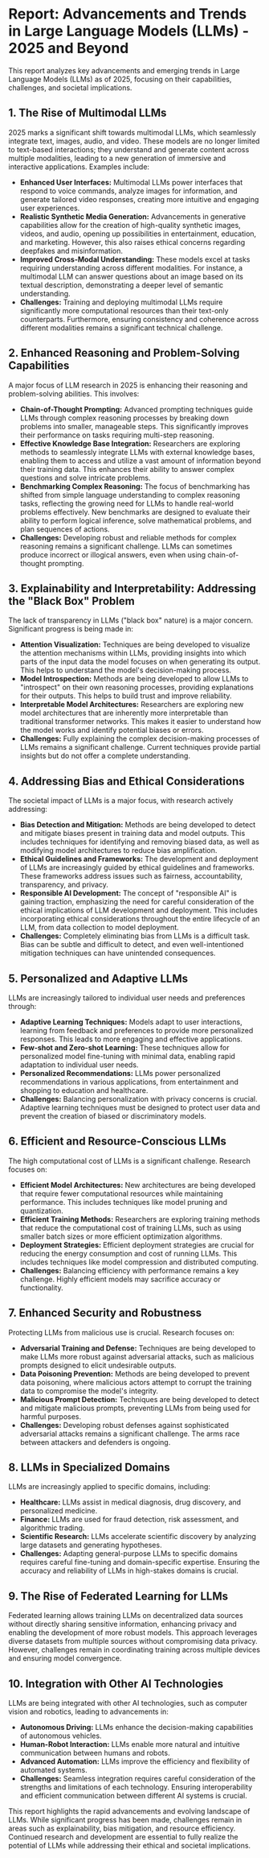 # Report: Advancements and Trends in Large Language Models (LLMs) - 2025 and Beyond

This report analyzes key advancements and emerging trends in Large Language Models (LLMs) as of 2025, focusing on their capabilities, challenges, and societal implications.

## 1. The Rise of Multimodal LLMs

2025 marks a significant shift towards multimodal LLMs, which seamlessly integrate text, images, audio, and video.  These models are no longer limited to text-based interactions; they understand and generate content across multiple modalities, leading to a new generation of immersive and interactive applications.  Examples include:

* **Enhanced User Interfaces:**  Multimodal LLMs power interfaces that respond to voice commands, analyze images for information, and generate tailored video responses, creating more intuitive and engaging user experiences.
* **Realistic Synthetic Media Generation:**  Advancements in generative capabilities allow for the creation of high-quality synthetic images, videos, and audio, opening up possibilities in entertainment, education, and marketing.  However, this also raises ethical concerns regarding deepfakes and misinformation.
* **Improved Cross-Modal Understanding:**  These models excel at tasks requiring understanding across different modalities. For instance, a multimodal LLM can answer questions about an image based on its textual description, demonstrating a deeper level of semantic understanding.
* **Challenges:**  Training and deploying multimodal LLMs require significantly more computational resources than their text-only counterparts.  Furthermore, ensuring consistency and coherence across different modalities remains a significant technical challenge.


## 2.  Enhanced Reasoning and Problem-Solving Capabilities

A major focus of LLM research in 2025 is enhancing their reasoning and problem-solving abilities.  This involves:

* **Chain-of-Thought Prompting:**  Advanced prompting techniques guide LLMs through complex reasoning processes by breaking down problems into smaller, manageable steps.  This significantly improves their performance on tasks requiring multi-step reasoning.
* **Effective Knowledge Base Integration:**  Researchers are exploring methods to seamlessly integrate LLMs with external knowledge bases, enabling them to access and utilize a vast amount of information beyond their training data.  This enhances their ability to answer complex questions and solve intricate problems.
* **Benchmarking Complex Reasoning:**  The focus of benchmarking has shifted from simple language understanding to complex reasoning tasks, reflecting the growing need for LLMs to handle real-world problems effectively.  New benchmarks are designed to evaluate their ability to perform logical inference, solve mathematical problems, and plan sequences of actions.
* **Challenges:**  Developing robust and reliable methods for complex reasoning remains a significant challenge.  LLMs can sometimes produce incorrect or illogical answers, even when using chain-of-thought prompting.


## 3. Explainability and Interpretability: Addressing the "Black Box" Problem

The lack of transparency in LLMs ("black box" nature) is a major concern.  Significant progress is being made in:

* **Attention Visualization:**  Techniques are being developed to visualize the attention mechanisms within LLMs, providing insights into which parts of the input data the model focuses on when generating its output. This helps to understand the model's decision-making process.
* **Model Introspection:**  Methods are being developed to allow LLMs to "introspect" on their own reasoning processes, providing explanations for their outputs.  This helps to build trust and improve reliability.
* **Interpretable Model Architectures:**  Researchers are exploring new model architectures that are inherently more interpretable than traditional transformer networks.  This makes it easier to understand how the model works and identify potential biases or errors.
* **Challenges:**  Fully explaining the complex decision-making processes of LLMs remains a significant challenge.  Current techniques provide partial insights but do not offer a complete understanding.


## 4. Addressing Bias and Ethical Considerations

The societal impact of LLMs is a major focus, with research actively addressing:

* **Bias Detection and Mitigation:**  Methods are being developed to detect and mitigate biases present in training data and model outputs.  This includes techniques for identifying and removing biased data, as well as modifying model architectures to reduce bias amplification.
* **Ethical Guidelines and Frameworks:**  The development and deployment of LLMs are increasingly guided by ethical guidelines and frameworks.  These frameworks address issues such as fairness, accountability, transparency, and privacy.
* **Responsible AI Development:**  The concept of "responsible AI" is gaining traction, emphasizing the need for careful consideration of the ethical implications of LLM development and deployment.  This includes incorporating ethical considerations throughout the entire lifecycle of an LLM, from data collection to model deployment.
* **Challenges:**  Completely eliminating bias from LLMs is a difficult task.  Bias can be subtle and difficult to detect, and even well-intentioned mitigation techniques can have unintended consequences.


## 5. Personalized and Adaptive LLMs

LLMs are increasingly tailored to individual user needs and preferences through:

* **Adaptive Learning Techniques:**  Models adapt to user interactions, learning from feedback and preferences to provide more personalized responses.  This leads to more engaging and effective applications.
* **Few-shot and Zero-shot Learning:**  These techniques allow for personalized model fine-tuning with minimal data, enabling rapid adaptation to individual user needs.
* **Personalized Recommendations:**  LLMs power personalized recommendations in various applications, from entertainment and shopping to education and healthcare.
* **Challenges:**  Balancing personalization with privacy concerns is crucial.  Adaptive learning techniques must be designed to protect user data and prevent the creation of biased or discriminatory models.


## 6. Efficient and Resource-Conscious LLMs

The high computational cost of LLMs is a significant challenge.  Research focuses on:

* **Efficient Model Architectures:**  New architectures are being developed that require fewer computational resources while maintaining performance.  This includes techniques like model pruning and quantization.
* **Efficient Training Methods:**  Researchers are exploring training methods that reduce the computational cost of training LLMs, such as using smaller batch sizes or more efficient optimization algorithms.
* **Deployment Strategies:**  Efficient deployment strategies are crucial for reducing the energy consumption and cost of running LLMs.  This includes techniques like model compression and distributed computing.
* **Challenges:**  Balancing efficiency with performance remains a key challenge.  Highly efficient models may sacrifice accuracy or functionality.


## 7. Enhanced Security and Robustness

Protecting LLMs from malicious use is crucial.  Research focuses on:

* **Adversarial Training and Defense:**  Techniques are being developed to make LLMs more robust against adversarial attacks, such as malicious prompts designed to elicit undesirable outputs.
* **Data Poisoning Prevention:**  Methods are being developed to prevent data poisoning, where malicious actors attempt to corrupt the training data to compromise the model's integrity.
* **Malicious Prompt Detection:**  Techniques are being developed to detect and mitigate malicious prompts, preventing LLMs from being used for harmful purposes.
* **Challenges:**  Developing robust defenses against sophisticated adversarial attacks remains a significant challenge.  The arms race between attackers and defenders is ongoing.


## 8. LLMs in Specialized Domains

LLMs are increasingly applied to specific domains, including:

* **Healthcare:**  LLMs assist in medical diagnosis, drug discovery, and personalized medicine.
* **Finance:**  LLMs are used for fraud detection, risk assessment, and algorithmic trading.
* **Scientific Research:**  LLMs accelerate scientific discovery by analyzing large datasets and generating hypotheses.
* **Challenges:**  Adapting general-purpose LLMs to specific domains requires careful fine-tuning and domain-specific expertise.  Ensuring the accuracy and reliability of LLMs in high-stakes domains is crucial.


## 9. The Rise of Federated Learning for LLMs

Federated learning allows training LLMs on decentralized data sources without directly sharing sensitive information, enhancing privacy and enabling the development of more robust models.  This approach leverages diverse datasets from multiple sources without compromising data privacy.  However, challenges remain in coordinating training across multiple devices and ensuring model convergence.


## 10. Integration with Other AI Technologies

LLMs are being integrated with other AI technologies, such as computer vision and robotics, leading to advancements in:

* **Autonomous Driving:**  LLMs enhance the decision-making capabilities of autonomous vehicles.
* **Human-Robot Interaction:**  LLMs enable more natural and intuitive communication between humans and robots.
* **Advanced Automation:**  LLMs improve the efficiency and flexibility of automated systems.
* **Challenges:**  Seamless integration requires careful consideration of the strengths and limitations of each technology.  Ensuring interoperability and efficient communication between different AI systems is crucial.


This report highlights the rapid advancements and evolving landscape of LLMs.  While significant progress has been made, challenges remain in areas such as explainability, bias mitigation, and resource efficiency.  Continued research and development are essential to fully realize the potential of LLMs while addressing their ethical and societal implications.